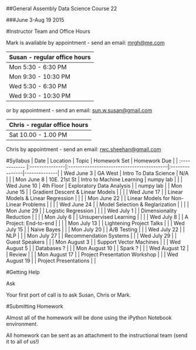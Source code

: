 ##General Assembly Data Science Course 22 

###June 3-Aug 19 2015

#Instructor Team and Office Hours

Mark is available by appointment - send an email: mrgh@me.com



|  Susan - regular office hours | 
| :------------ |
| Mon  5:30 - 6:30 PM    | 
| Mon  9:30 - 10:30 PM    | 
| Wed  5:30 - 6:30 PM   | 
| Wed 9:30 - 10:30 PM   |     

or by appointment - send an email: sun.w.susan@gmail.com


|  Chris - regular office hours | 
| :------------ |
| Sat  10.00 - 1.00 PM    | 

Chris by appointment - send an email: rwc.sheehan@gmail.com

#Syllabus
| Date          | Location       | Topic                                     | Homework Set   | Homework Due |
| :------------ |:---------------|:------------------------------------------|:---------------|--------------|
| Wed June 3    | GA West        | Intro To Data Science                     | N/A            |              |
| Mon June 8    | 10E. 21st St   | Intro to Machine Learning                 | numpy lab      |              |
| Wed June 10   | 4th Floor      | Exploratory Data Analysis                 |                | numpy lab    |
| Mon June 15   |                | Gradient Descent & Linear Models          |                |              |
| Wed June 17   |                | Linear Models & Linear Regression         |                |              |
| Mon June 22   |                | Linear Models for Non-Linear Problems     |                |              |
| Wed June 24   |                | Model Selection & Reglarization           |                |              |
| Mon June 29   |                | Logistic Regression                       |                |              |
| Wed July 1    |                | Dimensionality Reduction                  |                |              |
| Mon July 6    |                | Unsupervised Learning                     |                |              |
| Wed July 8    |                | A Project: End-to-end                     |                |              |
| Mon July 13   |                | Lightening Project Talks                    |                |
| Wed July 15   |                | Naive Bayes                    |                |
| Mon July 20   |                | A/B Testing                           |                |
| Wed July 22   |                | NLP          |                |
| Mon July 27   |                |  Recommendation Systems                |                |
| Wed July 29   |                |  Guest Speakers       |                |
| Mon August 3  |                | Support Vector Machines    |                |
| Wed August 5  |                | Databases                ?     |                |
| Mon August 10 |                | Spark                    ?     |                |
| Wed August 12 |                | Review                         |                |
| Mon August 17 |                | Project Presentation Workshop  |                |
| Wed August 19 |                | Project Presentations          |                |


#Getting Help

Ask

Your first port of call is to ask Susan, Chris or Mark.

#Submitting Homework

Almost all of the homework will be done using the iPython Notebook environment. 

All homework can be sent as an attachment to the instructional team (send it to all of us!)
